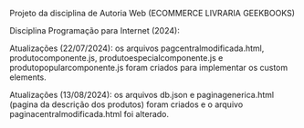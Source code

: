 Projeto da disciplina de Autoria Web (ECOMMERCE LIVRARIA GEEKBOOKS)


Disciplina Programação para Internet (2024):

Atualizações (22/07/2024): os arquivos pagcentralmodificada.html, produtocomponente.js, produtoespecialcomponente.js e produtopopularcomponente.js foram criados para implementar os custom elements.

Atualizações (13/08/2024): os arquivos db.json e paginagenerica.html (pagina da descrição dos produtos) foram criados e o arquivo paginacentralmodificada.html foi alterado.
